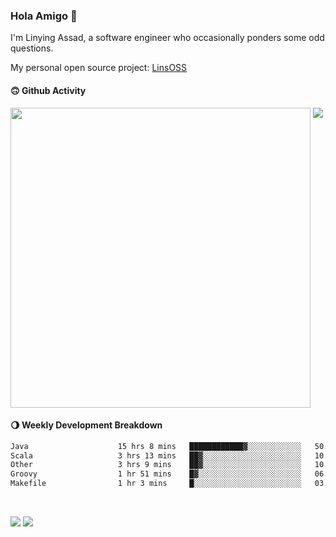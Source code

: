 ### Hola Amigo 🤣   

I'm Linying Assad, a software engineer who occasionally ponders some odd questions.  

My personal open source project: [LinsOSS](https://github.com/linsoss)
 
#### 🙃 Github Activity 
<div>
  <img src="https://github-readme-stats.vercel.app/api?username=al-assad&show_icons=true" align="top" style="display: inline-block;" width="480"/>
  <img src="https://github-readme-stats.vercel.app/api/top-langs/?username=al-assad&hide=css,html&langs_count=8&layout=compact" align="top" style="display: inline-block;"/>
</div>

#### 🌖 Weekly Development Breakdown
<!--START_SECTION:waka-->

```txt
Java                    15 hrs 8 mins   ████████████▓░░░░░░░░░░░░   50.55 %
Scala                   3 hrs 13 mins   ██▓░░░░░░░░░░░░░░░░░░░░░░   10.77 %
Other                   3 hrs 9 mins    ██▓░░░░░░░░░░░░░░░░░░░░░░   10.55 %
Groovy                  1 hr 51 mins    █▓░░░░░░░░░░░░░░░░░░░░░░░   06.20 %
Makefile                1 hr 3 mins     █░░░░░░░░░░░░░░░░░░░░░░░░   03.54 %
```

<!--END_SECTION:waka-->

<br>

<a href="https://twitter.com/assad_lin"><img src="https://img.shields.io/badge/Twitter-@assad__lin-blue?style=flat&logo=twitter" /></a>
<a href="https://al-assad.github.io"><img src="https://img.shields.io/badge/Blogs-Linying_Assad's_Blog-yellow?style=flat&logo=github" /></a>

